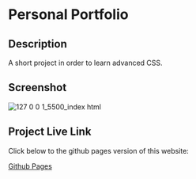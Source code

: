 # Personal Portfolio

## Description
A short project in order to learn advanced CSS.

## Screenshot

![127 0 0 1_5500_index html](https://github.com/dwalley606/personal-portfolio/assets/127894209/413afc34-da1b-4f71-8262-c3f0a49fed77)

## Project Live Link

Click below to the github pages version of this website:

[Github Pages](https://dwalley606.github.io/personal-portfolio/)
